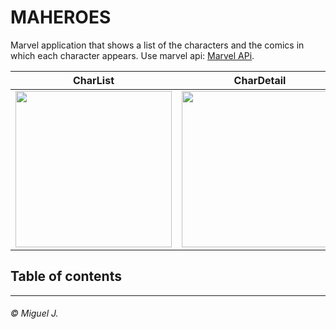# MAHEROES
Marvel application that shows a list of the characters and the comics in which each character appears. Use marvel api: [Marvel APi](https://developer.marvel.com/docs#!/public/getCharacterIndividual_get_1).

CharList | CharDetail | AddChar | Browser
----- | ----- | ----- | ----- 
<img src="https://github.com/Omaddon/Maheroes/src/resources/snapshots/List.png" width="250px"> | <img src="https://github.com/Omaddon/Maheroes/src/resources/snapshots/Detail.png" width="250px"> | <img src="https://github.com/Omaddon/Maheroes/src/resources/snapshots/Add.png" width="250px"> | <img src="https://github.com/Omaddon/Maheroes/src/resources/snapshots/Browser.png" width="250px">

## Table of contents

---
###### © Miguel J.